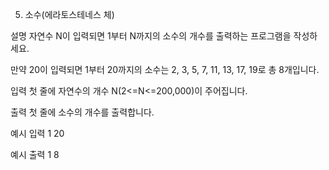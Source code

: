 5. 소수(에라토스테네스 체)


설명
자연수 N이 입력되면 1부터 N까지의 소수의 개수를 출력하는 프로그램을 작성하세요.

만약 20이 입력되면 1부터 20까지의 소수는 2, 3, 5, 7, 11, 13, 17, 19로 총 8개입니다.


입력
첫 줄에 자연수의 개수 N(2<=N<=200,000)이 주어집니다.

출력
첫 줄에 소수의 개수를 출력합니다.


예시 입력 1
20

예시 출력 1
8
